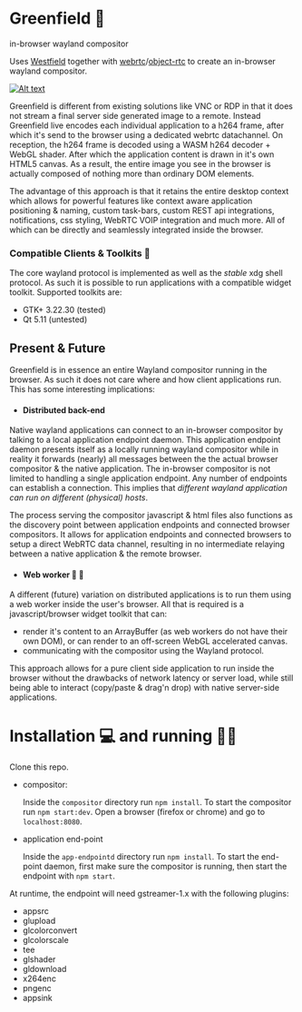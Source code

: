# Greenfield :seedling:
in-browser wayland compositor

Uses [Westfield](https://github.com/udevbe/westfield) together with [webrtc](https://webrtc.org/faq/#what-is-webrtc)/[object-rtc](https://ortc.org/) to create an in-browser wayland compositor.

[![Alt text](https://img.youtube.com/vi/2lyihdFK7EE/0.jpg)](https://www.youtube.com/watch?v=2lyihdFK7EE)

Greenfield is different from existing solutions like VNC or RDP in that it does not stream a final server side generated image to a remote.
Instead Greenfield live encodes each individual application to a h264 frame, after which it's send to the browser using a dedicated webrtc datachannel. 
On reception, the h264 frame is decoded using a WASM h264 decoder + WebGL shader. After which the application content
is drawn in it's own HTML5 canvas. As a result, the entire image you see in the browser is actually composed of nothing more than ordinary DOM elements. 

The advantage of this approach is that it retains the entire desktop context which allows for powerful features like 
context aware application positioning & naming, custom task-bars, custom REST api integrations, notifications, css styling, WebRTC VOIP integration and 
much more. All of which can be directly and seamlessly integrated inside the browser.

### Compatible Clients & Toolkits :butterfly:
The core wayland protocol is implemented as well as the *stable* xdg shell protocol. As such it is possible to run applications with a compatible widget toolkit.
Supported toolkits are:
 - GTK+ 3.22.30 (tested)
 - Qt 5.11 (untested)

## Present & Future 
Greenfield is in essence an entire Wayland compositor running in the browser. As such it does not care where and how
client applications run. This has some interesting implications:

- #### Distributed back-end

Native wayland applications can connect to an in-browser compositor by talking to a local application endpoint daemon.
This application endpoint daemon presents itself as a locally running wayland compositor while in reality it forwards
(nearly) all messages between the the actual browser compositor & the native application. The in-browser compositor is 
not limited to handling a single application endpoint. Any number of endpoints can establish a connection. This implies 
that *different wayland application can run on different (physical) hosts*.

The process serving the compositor javascript & html files also functions as the discovery point between application endpoints
and connected browser compositors. It allows for application endpoints and connected browsers to setup a direct WebRTC 
data channel, resulting in no intermediate relaying between a native application & the remote browser.


- #### Web worker :unicorn: :rainbow:

A different (future) variation on distributed applications is to run them using a web worker inside the user's browser. 
All that is required is a javascript/browser widget toolkit that can:
 - render it's content to an ArrayBuffer (as web workers do not have their own DOM), or can render to an off-screen WebGL accelerated canvas.
 - communicating with the compositor using the Wayland protocol.
 
This approach allows for a pure client side application to run inside the browser without the drawbacks of network latency or server load,
while still being able to interact (copy/paste & drag'n drop) with native server-side applications.

Installation :computer: and running :running_man:
============

Clone this repo.

- compositor:
  
  Inside the `compositor` directory run `npm install`. To start the compositor run `npm start:dev`. Open a browser
  (firefox or chrome) and go to `localhost:8080`.
  
- application end-point

  Inside the `app-endpointd` directory run `npm install`. To start the end-point daemon, first make sure the compositor
   is running, then start the endpoint with `npm start`.

At runtime, the endpoint will need gstreamer-1.x with the following plugins:
- appsrc
- glupload
- glcolorconvert
- glcolorscale
- tee
- glshader
- gldownload
- x264enc
- pngenc
- appsink